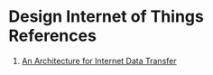 # Design Internet of Things References

1. [An Architecture for Internet Data Transfer](https://www.usenix.org/legacy/event/nsdi06/tech/full_papers/tolia/tolia_html_rev/index.html)
